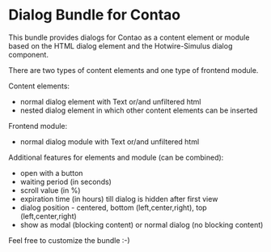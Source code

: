 # Dialog Bundle for Contao

This bundle provides dialogs for Contao as a content element or module based on the HTML dialog element and the
Hotwire-Simulus dialog component.

There are two types of content elements and one type of frontend module.

Content elements:

- normal dialog element with Text or/and unfiltered html
- nested dialog element in which other content elements can be inserted

Frontend module:

- normal dialog module with Text or/and unfiltered html

Additional features for elements and module (can be combined):

- open with a button
- waiting period (in seconds)
- scroll value (in %)
- expiration time (in hours) till dialog is hidden after first view
- dialog position - centered, bottom (left,center,right), top (left,center,right)
- show as modal (blocking content) or normal dialog (no blocking content)

Feel free to customize the bundle :-)


